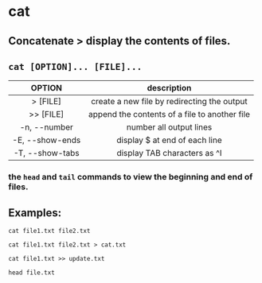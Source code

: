 # cat

**Concatenate** > display the contents of files.
---

` cat [OPTION]... [FILE]... `
---

| **OPTION** | description |
|:---:|:---:|
| > [FILE] | create a new file by redirecting the output |
| >> [FILE] | append the contents of a file to another file |
| -n, --number | number all output lines |
| -E, --show-ends | display $ at end of each line |
| -T, --show-tabs | display TAB characters as ^I |

### the ` head ` and ` tail ` commands to view the beginning and end of files.

## Examples:
` cat file1.txt file2.txt `

` cat file1.txt file2.txt > cat.txt `

` cat file1.txt >> update.txt `

` head file.txt `